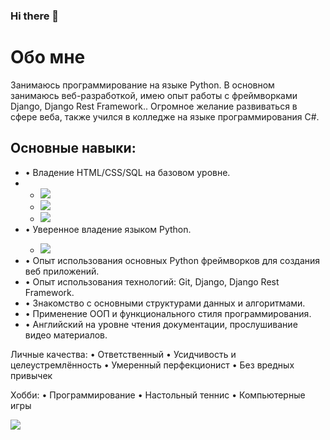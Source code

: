 ### Hi there 👋
<h1>Обо мне</h1>
<p>Занимаюсь программирование на языке Python. В основном занимаюсь веб-разработкой, имею опыт работы с фреймворками Django, Django Rest Framework.. Огромное желание развиваться в сфере веба, также учился в колледже на языке программирования C#.</p>


<h2>Основные навыки:</h2>
<ul>
  <li>• Владение HTML/CSS/SQL на базовом уровне.</li>
  <li>
     <ul>
       <li><img src="https://img.shields.io/badge/HTML5-Black?style=for-the-badge&logo=HTML5&logoColor=White"/></li>
       <li><img src="https://img.shields.io/badge/CSS3-Black?style=for-the-badge&logo=CSS3&logoColor=White"/></li>
       <li><img src="https://img.shields.io/badge/SQL-Black?style=for-the-badge&logo=PostgreSQL&logoColor=White"/></li>
    </ul>
  </li>
 <li>• Уверенное владение языком Python.</li>
  <ul>
    <li><img src="https://img.shields.io/badge/HTML5-Black?style=for-the-badge&logo=HTML5&logoColor=White"/></li>
  </ul>
 <li>• Опыт использования основных Python фреймворков для создания веб приложений.</li>
 <li>• Опыт использования технологий: Git, Django, Django Rest Framework.</li>
 <li>• Знакомство с основными структурами данных и алгоритмами.</li>
 <li>• Применение ООП и функционального стиля программирования.</li>
 <li>• Английский на уровне чтения документации, прослушивание видео материалов.</li>
</ul>
Личные качества:
• Ответственный
• Усидчивость и целеустремлённость
• Умеренный перфекционист
• Без вредных привычек

Хобби:
• Программирование
• Настольный теннис
• Компьютерные игры

<img src="https://img.shields.io/badge/Python-Green?style=for-the-badge&logo=Python&logoColor=Black"/>

<!--
**erlankg0/erlankg0** is a ✨ _special_ ✨ repository because its `README.md` (this file) appears on your GitHub profile.

Here are some ideas to get you started:

- 🔭 I’m currently don't working on
- 🌱 I’m currently learning Django 
- 👯 I’m looking to collaborate on ...
- 🤔 I’m looking for help with ...
- 💬 Ask me about ...
- 📫 How to reach me: ...
- 😄 Pronouns: ...
- ⚡ Fun fact: ...
-->
